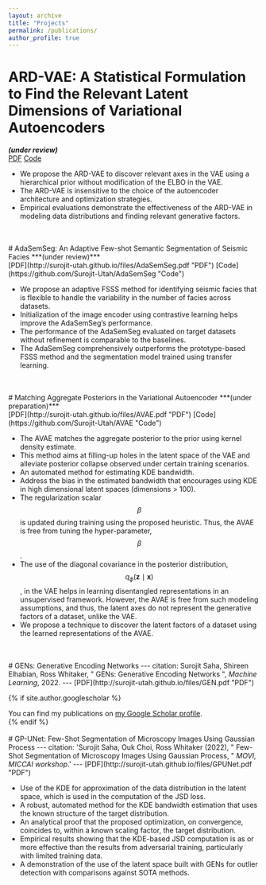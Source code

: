 ```yaml
---
layout: archive
title: "Projects"
permalink: /publications/
author_profile: true
---
```


# ARD-VAE: A Statistical Formulation to Find the Relevant Latent Dimensions of Variational Autoencoders 
<!---
---
citation: 'Surojit Saha, Ross Whitaker. (2024). &quot; Matching aggregate posteriors in the variational autoencoder.&quot; <i>ICPR </i>.'
---
-->
***(under review)***<br />
[PDF](http://surojit-utah.github.io/files/ARD_VAE.pdf "PDF") [Code](https://github.com/Surojit-Utah/ARD-VAE "Code")

* We propose the ARD-VAE to discover relevant axes in the VAE using a hierarchical prior without modification of the ELBO in the VAE.
* The ARD-VAE is insensitive to the choice of the autoencoder architecture and optimization strategies.
* Empirical evaluations demonstrate the effectiveness of the ARD-VAE in modeling data distributions and finding relevant generative factors.

<br />
<br />
# AdaSemSeg: An Adaptive Few-shot Semantic Segmentation of Seismic Facies 
<!---
---
citation: 'Surojit Saha, Ross Whitaker. (2024). &quot; An Adaptive Few-shot Semantic Segmentation of Seismic Facies.&quot; <i>ICPR </i>.'
---
-->
***(under review)***<br />
[PDF](http://surojit-utah.github.io/files/AdaSemSeg.pdf "PDF") [Code](https://github.com/Surojit-Utah/AdaSemSeg "Code")

* We propose an adaptive FSSS method for identifying seismic facies that is flexible to handle the variability in the number of facies across datasets. 
* Initialization of the image encoder using contrastive learning helps improve the AdaSemSeg’s performance.
* The performance of the AdaSemSeg evaluated on target datasets without refinement is comparable to the baselines.
* The AdaSemSeg comprehensively outperforms the prototype-based FSSS method and the segmentation model trained using transfer learning.

<br />
<br />
# Matching Aggregate Posteriors in the Variational Autoencoder 
<!---
---
citation: 'Surojit Saha, Ross Whitaker. (2024). &quot; Matching aggregate posteriors in the variational autoencoder.&quot; <i>ICPR </i>.'
---
-->
***(under preparation)***<br />
[PDF](http://surojit-utah.github.io/files/AVAE.pdf "PDF") [Code](https://github.com/Surojit-Utah/AVAE "Code")

* The AVAE matches the aggregate posterior to the prior using kernel density estimate. 
* This method aims at filling-up holes in the latent space of the VAE and alleviate posterior collapse observed under certain training scenarios.
* An automated method for estimating KDE bandwidth.
* Address the bias in the estimated bandwidth that encourages using KDE in high dimensional latent spaces (dimensions > 100).
* The regularization scalar $$\beta$$ is updated during training using the proposed heuristic. Thus, the AVAE is free from tuning the hyper-parameter, $$\beta$$.
* The use of the diagonal covariance in the posterior distribution, $$q_{\phi}(\mathbf{z} \mid \mathbf{x})$$, in the VAE helps in learning disentangled representations in an unsupervised framework. However, the AVAE is free from such modeling assumptions, and thus, the latent axes do not represent the generative factors of a dataset, unlike the VAE.
* We propose a technique to discover the latent factors of a dataset using the learned representations of the AVAE.

<br />
<br />
# GENs: Generative Encoding Networks 
---
citation: Surojit Saha, Shireen Elhabian, Ross Whitaker, &quot; GENs: Generative Encoding Networks &quot;, <i>Machine Learning</i>, 2022.
---
[PDF](http://surojit-utah.github.io/files/GEN.pdf "PDF")


{% if site.author.googlescholar %}
  <div class="wordwrap">You can find my publications on <a href="{{site.author.googlescholar}}">my Google Scholar profile</a>.</div>
{% endif %}

<br />
<br />
# GP-UNet: Few-Shot Segmentation of Microscopy Images Using Gaussian Process 
---
citation: 'Surojit Saha, Ouk Choi, Ross Whitaker (2022), &quot; Few-Shot Segmentation of Microscopy Images Using Gaussian Process, &quot; <i>MOVI, MICCAI workshop</i>.'
---
[PDF](http://surojit-utah.github.io/files/GPUNet.pdf "PDF")

* Use of the KDE for approximation of the data distribution in the latent space, which is used in the computation of the JSD loss.
* A robust, automated method for the KDE bandwidth estimation that uses the known structure of the target distribution.
* An analytical proof that the proposed optimization, on convergence, coincides to, within a known scaling factor, the target distribution.
* Empirical results showing that the KDE-based JSD computation is as or more effective than the results from adversarial training, particularly with limited training data.
* A demonstration of the use of the latent space built with GENs for outlier detection with comparisons against SOTA methods.

<!---
{% include base_path %}

{% for post in site.publications reversed %}
  {% include archive-single.html %}
{% endfor %}
-->

